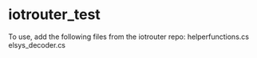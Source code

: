 # iotrouter_test
To use, add the following files from the iotrouter repo:
helperfunctions.cs
elsys_decoder.cs



